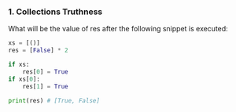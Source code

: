 ### 1. Collections Truthness

What will be the value of res after the following snippet is executed:

```python
xs = [()]
res = [False] * 2

if xs:
    res[0] = True
if xs[0]:
    res[1] = True

print(res) # [True, False]
```
